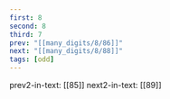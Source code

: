 ```yaml
---
first: 8
second: 8
third: 7
prev: "[[many_digits/8/86]]"
next: "[[many_digits/8/88]]"
tags: [odd]
---
```

prev2-in-text: [[85]]
next2-in-text: [[89]]
